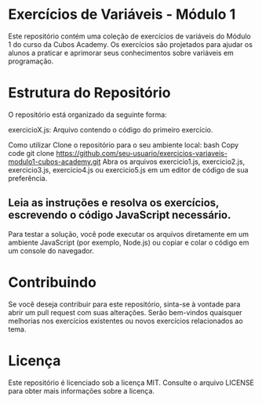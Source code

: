 # Exercícios de Variáveis - Módulo 1
Este repositório contém uma coleção de exercícios de variáveis do Módulo 1 do curso da Cubos Academy. Os exercícios são projetados para ajudar os alunos a praticar e aprimorar seus conhecimentos sobre variáveis em programação.

# Estrutura do Repositório
O repositório está organizado da seguinte forma:

exercicioX.js: Arquivo contendo o código do primeiro exercício.

Como utilizar
Clone o repositório para o seu ambiente local:
bash
Copy code
git clone https://github.com/seu-usuario/exercicios-variaveis-modulo1-cubos-academy.git
Abra os arquivos exercicio1.js, exercicio2.js, exercicio3.js, exercicio4.js ou exercicio5.js em um editor de código de sua preferência.

## Leia as instruções e resolva os exercícios, escrevendo o código JavaScript necessário.

Para testar a solução, você pode executar os arquivos diretamente em um ambiente JavaScript (por exemplo, Node.js) ou copiar e colar o código em um console do navegador.

# Contribuindo
Se você deseja contribuir para este repositório, sinta-se à vontade para abrir um pull request com suas alterações. Serão bem-vindos quaisquer melhorias nos exercícios existentes ou novos exercícios relacionados ao tema.

# Licença
Este repositório é licenciado sob a licença MIT. Consulte o arquivo LICENSE para obter mais informações sobre a licença.
